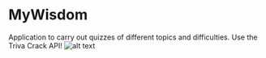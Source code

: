 # MyWisdom
Application to carry out quizzes of different topics and difficulties. Use the Triva Crack API! ![alt text](https://www.clipartmax.com/png/middle/253-2532821_albert-einstein-memorial-cartoon-mathematician-clip-scientists-png.png)
